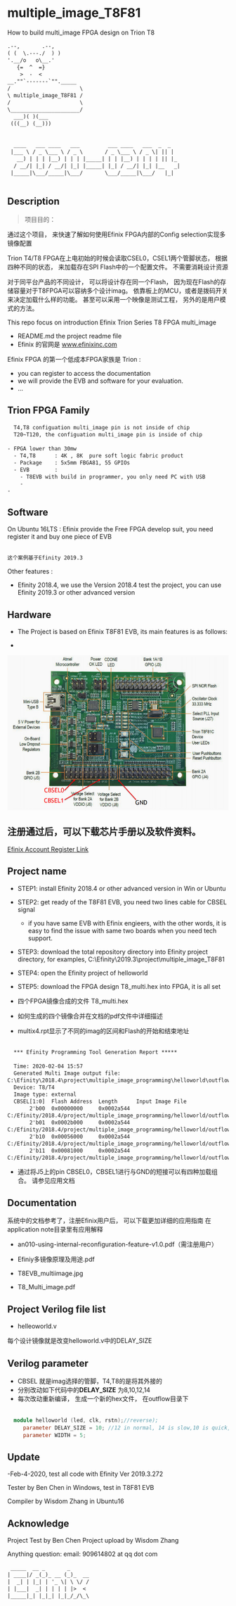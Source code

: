 # multiple_image_T8F81
 How to build multi_image FPGA design on Trion T8


  ```
  .--,       .--,
 ( (  \.---./  ) )
  '.__/o   o\__.'
     {=  ^  =}
      >  -  <
  __.""`-------`""._____
 /                      \
 \ multiple_image_T8F81 /
 /                      \
 \______________________/
    ___)( )(___
   (((__) (__)))


    ____   ___ ____   ___         ___ ____   ___  _  _   
   |___ \ / _ \___ \ / _ \       / _ \___ \ / _ \| || |  
     __) | | | |__) | | | |_____| | | |__) | | | | || |_
    / __/| |_| / __/| |_| |_____| |_| / __/| |_| |__   _|
   |_____|\___/_____|\___/       \___/_____|\___/   |_|  


  ```
  ## Description

  > 项目目的：

  通过这个项目， 来快速了解如何使用Efinix FPGA内部的Config selection实现多镜像配置

  Trion T4/T8 FPGA在上电初始的时候会读取CSEL0，CSEL1两个管脚状态， 根据四种不同的状态， 来加载存在SPI Flash中的一个配置文件。 不需要消耗设计资源

  对于同平台产品的不同设计， 可以将设计存在同一个Flash， 因为现在Flash的存储容量对于T8FPGA可以容纳多个设计imag。 依靠板上的MCU，或者是拨码开关来决定加载什么样的功能。 甚至可以采用一个映像是测试工程， 另外的是用户模式的方法。


  This repo focus on introduction Efinix Trion Series T8 FPGA multi_image
  - README.md  the project readme file
  - Efinix 的官网是 www.efinixinc.com


  Efinix FPGA 的第一个低成本FPGA家族是 Trion :
  - you can register to access the documentation
  - we will provide the EVB and software for your evaluation.
  - ...


  ## Trion FPGA Family

  ```
    T4,T8 configuation multi_image pin is not inside of chip
    T20~T120, the configuation multi_image pin is inside of chip

  - FPGA lower than 30mw
    - T4,T8      : 4K , 8K  pure soft logic fabric product
    - Package    : 5x5mm FBGA81, 55 GPIOs
    - EVB        :
      - T8EVB with build in programmer, you only need PC with USB
      -
  -
  ```

  ## Software

  On Ubuntu 16LTS : Efinix provide the Free FPGA develop suit, you need register it and buy one piece of EVB

  ```sh

  这个案例基于Efinity 2019.3
  ```
  Other features :

  - Efinity 2018.4, we use the Version 2018.4 test the project, you can use Efinity 2019.3 or other advanced version

  ## Hardware

  - The Project is based on Efinix T8F81 EVB, its main features is as follows:

  -
  ![T8F81 EVB](./Document/T8_EVB.jpg)

## 注册通过后，可以下载芯片手册以及软件资料。

[Efinix Account Register Link](www.efinixinc.com/shop/index)

  ## Project name


  - STEP1: install Efinity 2018.4 or other advanced version in Win or Ubuntu
  - STEP2: get ready of the T8F81 EVB,  you need two lines cable for CBSEL signal

      - if you have same EVB with Efinix engieers, with the other words, it is easy to find the issue with same two boards when you need tech support.

  - STEP3: download the total repository directory into Efinity project directory, for examples, C:\Efinity\2019.3\project\multiple_image_T8F81

  - STEP4: open the Efinity project of helloworld

  - STEP5: download the FPGA design T8_multi.hex into FPGA, it is all set

  - 四个FPGA镜像合成的文件 T8_multi.hex
  - 如何生成的四个镜像合并在文档的pdf文件中详细描述
  - multix4.rpt显示了不同的imag的区间和Flash的开始和结束地址

```

  *** Efinity Programming Tool Generation Report *****

  Time: 2020-02-04 15:57
  Generated Multi Image output file: C:\Efinity\2018.4\project\multiple_image_programming\helloworld\outflow\T8_multi.hex
  Device: T8/T4
  Image type: external
  CBSEL[1:0]  Flash Address  Length      Input Image File
       2'b00  0x00000000     0x0002a544  C:/Efinity/2018.4/project/multiple_image_programming/helloworld/outflow/helloworld_8.hex
       2'b01  0x0002b000     0x0002a544  C:/Efinity/2018.4/project/multiple_image_programming/helloworld/outflow/helloworld_10.hex
       2'b10  0x00056000     0x0002a544  C:/Efinity/2018.4/project/multiple_image_programming/helloworld/outflow/helloworld_12.hex
       2'b11  0x00081000     0x0002a544  C:/Efinity/2018.4/project/multiple_image_programming/helloworld/outflow/helloworld_14.hex

```

  - 通过将J5上的pin CBSEL0，CBSEL1进行与GND的短接可以有四种加载组合。 请参见应用文档

  ## Documentation

  系统中的文档参考了，注册Efinix用户后， 可以下载更加详细的应用指南
  在application note目录里有应用解释

  - an010-using-internal-reconfiguration-feature-v1.0.pdf（需注册用户）


  - Efiniy多镜像原理及用途.pdf  
  - T8EVB_multiimage.jpg  
  - T8_Multi_image.pdf

  ## Project Verilog file list

  - helleoworld.v  

  每个设计镜像就是改变helloworld.v中的DELAY_SIZE


  ## Verilog parameter

  - CBSEL 就是imag选择的管脚，T4,T8的是将其外接的
  - 分别改动如下代码中的**DELAY_SIZE** 为8,10,12,14
  - 每次改动重新编译， 生成一个新的hex文件， 在outflow目录下

```verilog

  module helloworld (led, clk, rstn);//reverse);
     parameter DELAY_SIZE = 10; //12 in normal, 14 is slow,10 is quick,8 is fast
     parameter WIDTH = 5;

```




  ## Update

  -Feb-4-2020, test all code with Efinity Ver 2019.3.272

   Tester by Ben Chen in Windows, test in T8F81 EVB

   Compiler by Wisdom Zhang in Ubuntu16




  ## Acknowledge

  Project Test by Ben Chen
  Project upload by Wisdom Zhang

  Anything question: email: 909614802 at qq dot com
  ```
   _____  __ _       _      
  | ____|/ _(_)_ __ (_)_  __
  |  _| | |_| | '_ \| \ \/ /
  | |___|  _| | | | | |>  <
  |_____|_| |_|_| |_|_/_/\_\
  ```
